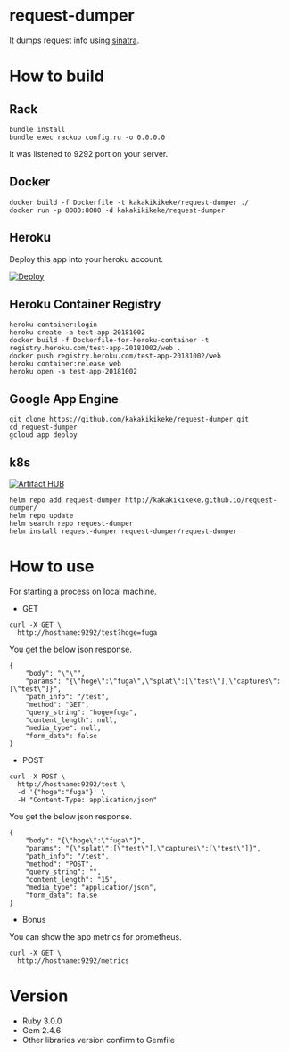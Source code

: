 # request-dumper
It dumps request info using [sinatra](http://www.sinatrarb.com/).

# How to build
## Rack

```
bundle install
bundle exec rackup config.ru -o 0.0.0.0
```

It was listened to 9292 port on your server.

## Docker

```
docker build -f Dockerfile -t kakakikikeke/request-dumper ./
docker run -p 8080:8080 -d kakakikikeke/request-dumper
```

## Heroku

Deploy this app into your heroku account.  

[![Deploy](https://www.herokucdn.com/deploy/button.png)](https://heroku.com/deploy?template=https://github.com/kakakikikeke/request-dumper)

## Heroku Container Registry

```
heroku container:login
heroku create -a test-app-20181002
docker build -f Dockerfile-for-heroku-container -t registry.heroku.com/test-app-20181002/web .
docker push registry.heroku.com/test-app-20181002/web
heroku container:release web
heroku open -a test-app-20181002
```

## Google App Engine

```
git clone https://github.com/kakakikikeke/request-dumper.git
cd request-dumper
gcloud app deploy
```

## k8s

[![Artifact HUB](https://img.shields.io/endpoint?url=https://artifacthub.io/badge/repository/request-dumper)](https://artifacthub.io/packages/search?repo=request-dumper)

```
helm repo add request-dumper http://kakakikikeke.github.io/request-dumper/
helm repo update
helm search repo request-dumper
helm install request-dumper request-dumper/request-dumper
```

# How to use

For starting a process on local machine.

* GET

```
curl -X GET \
  http://hostname:9292/test?hoge=fuga
```

You get the below json response.

```
{
    "body": "\"\"",
    "params": "{\"hoge\":\"fuga\",\"splat\":[\"test\"],\"captures\":[\"test\"]}",
    "path_info": "/test",
    "method": "GET",
    "query_string": "hoge=fuga",
    "content_length": null,
    "media_type": null,
    "form_data": false
}
```

* POST

```
curl -X POST \
  http://hostname:9292/test \
  -d '{"hoge":"fuga"}' \
  -H "Content-Type: application/json"
```

You get the below json response.

```
{
    "body": "{\"hoge\":\"fuga\"}",
    "params": "{\"splat\":[\"test\"],\"captures\":[\"test\"]}",
    "path_info": "/test",
    "method": "POST",
    "query_string": "",
    "content_length": "15",
    "media_type": "application/json",
    "form_data": false
}
```

* Bonus

You can show the app metrics for prometheus.

```
curl -X GET \
  http://hostname:9292/metrics
```

# Version

* Ruby 3.0.0
* Gem 2.4.6
* Other libraries version confirm to Gemfile
